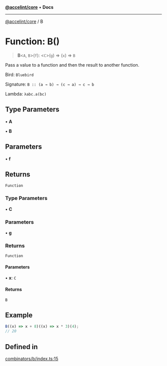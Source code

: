 [**@accelint/core**](../README.md) • **Docs**

***

[@accelint/core](../README.md) / B

# Function: B()

> **B**\<`A`, `B`\>(`f`): \<`C`\>(`g`) => (`x`) => `B`

Pass a value to a function and then the result to another function.

Bird: `Bluebird`

Signature: `B :: (a → b) → (c → a) → c → b`

Lambda: `λabc.a(bc)`

## Type Parameters

• **A**

• **B**

## Parameters

• **f**

## Returns

`Function`

### Type Parameters

• **C**

### Parameters

• **g**

### Returns

`Function`

#### Parameters

• **x**: `C`

#### Returns

`B`

## Example

```ts
B((x) => x + 8)((x) => x * 3)(4);
// 20
```

## Defined in

[combinators/b/index.ts:15](https://github.com/gohypergiant/standard-toolkit/blob/87ae5060c82d212b75a10cafb0030b08916e90f1/packages/core/src/combinators/b/index.ts#L15)
